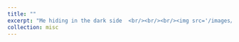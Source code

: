 ```yaml
---
title: ""
excerpt: "Me hiding in the dark side  <br/><br/><br/><img src='/images/20170519s.jpg'>"
collection: misc
---
```

